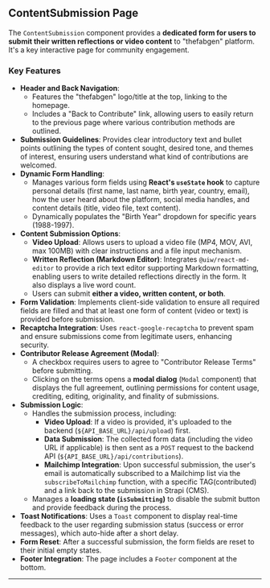 ## ContentSubmission Page

The `ContentSubmission` component provides a **dedicated form for users to submit their written reflections or video content** to "thefabgen" platform. It's a key interactive page for community engagement.

### Key Features

* **Header and Back Navigation**:
    * Features the "thefabgen" logo/title at the top, linking to the homepage.
    * Includes a "Back to Contribute" link, allowing users to easily return to the previous page where various contribution methods are outlined.
* **Submission Guidelines**: Provides clear introductory text and bullet points outlining the types of content sought, desired tone, and themes of interest, ensuring users understand what kind of contributions are welcomed.
* **Dynamic Form Handling**:
    * Manages various form fields using **React's `useState` hook** to capture personal details (first name, last name, birth year, country, email), how the user heard about the platform, social media handles, and content details (title, video file, text content).
    * Dynamically populates the "Birth Year" dropdown for specific years (1988-1997).
* **Content Submission Options**:
    * **Video Upload**: Allows users to upload a video file (MP4, MOV, AVI, max 100MB) with clear instructions and a file input mechanism.
    * **Written Reflection (Markdown Editor)**: Integrates `@uiw/react-md-editor` to provide a rich text editor supporting Markdown formatting, enabling users to write detailed reflections directly in the form. It also displays a live word count.
    * Users can submit **either a video, written content, or both**.
* **Form Validation**: Implements client-side validation to ensure all required fields are filled and that at least one form of content (video or text) is provided before submission.
* **Recaptcha Integration**: Uses `react-google-recaptcha` to prevent spam and ensure submissions come from legitimate users, enhancing security.
* **Contributor Release Agreement (Modal)**:
    * A checkbox requires users to agree to "Contributor Release Terms" before submitting.
    * Clicking on the terms opens a **modal dialog** (`Modal` component) that displays the full agreement, outlining permissions for content usage, crediting, editing, originality, and finality of submissions.
* **Submission Logic**:
    * Handles the submission process, including:
        * **Video Upload**: If a video is provided, it's uploaded to the backend (`${API_BASE_URL}/api/upload`) first.
        * **Data Submission**: The collected form data (including the video URL if applicable) is then sent as a `POST` request to the backend API (`${API_BASE_URL}/api/contributions`).
        * **Mailchimp Integration**: Upon successful submission, the user's email is automatically subscribed to a Mailchimp list via the `subscribeToMailchimp` function, with a specific TAG(contributed) and a link back to the submission in Strapi (CMS).
    * Manages a **loading state (`isSubmitting`)** to disable the submit button and provide feedback during the process.
* **Toast Notifications**: Uses a `Toast` component to display real-time feedback to the user regarding submission status (success or error messages), which auto-hide after a short delay.
* **Form Reset**: After a successful submission, the form fields are reset to their initial empty states.
* **Footer Integration**: The page includes a `Footer` component at the bottom.

---